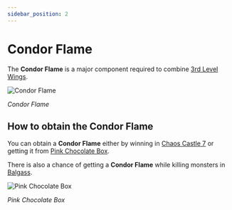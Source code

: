```yaml
---
sidebar_position: 2
---
```


# Condor Flame

The **Condor Flame** is a major component required to combine [3rd Level Wings](/crafting/wings/third-level-wings).

![Condor Flame](/img/items/others/condor-flame.png)

_Condor Flame_

## How to obtain the Condor Flame

You can obtain a **Condor Flame** either by winning in [Chaos Castle 7](/events/chaos-castle/) or getting it from [Pink Chocolate Box](/items/item-bags/misc/pink-chocolate-box/).

There is also a chance of getting a **Condor Flame** while killing monsters in [Balgass](/maps/balgass).

![Pink Chocolate Box](/img/items/item-bags/pink-chocolate-box.png)

_Pink Chocolate Box_
